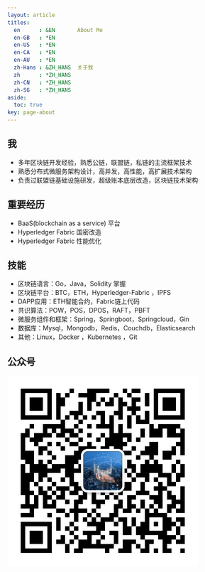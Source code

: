 ```yaml
---
layout: article
titles:
  en      : &EN       About Me
  en-GB   : *EN
  en-US   : *EN
  en-CA   : *EN
  en-AU   : *EN
  zh-Hans : &ZH_HANS  关于我
  zh      : *ZH_HANS
  zh-CN   : *ZH_HANS
  zh-SG   : *ZH_HANS
aside:
  toc: true
key: page-about
---
```


## 我
* 多年区块链开发经验，熟悉公链，联盟链，私链的主流框架技术  
* 熟悉分布式微服务架构设计，高并发，高性能，高扩展技术架构  
* 负责过联盟链基础设施研发，超级账本底层改造，区块链技术架构  

## 重要经历 
- BaaS(blockchain as a service) 平台
- Hyperledger Fabric 国密改造
- Hyperledger Fabric 性能优化

## 技能
- 区块链语言：Go，Java，Solidity 掌握
- 区块链平台：BTC，ETH，Hyperledger-Fabric ，IPFS 
- DAPP应用：ETH智能合约，Fabric链上代码 
- 共识算法：POW，POS，DPOS，RAFT，PBFT 
- 微服务组件和框架：Spring，Springboot，Springcloud，Gin 
- 数据库：Mysql，Mongodb，Redis，Couchdb，Elasticsearch 
- 其他：Linux，Docker ，Kubernetes ，Git 

## 公众号
![](assets/images/qrcode.jpg) 
